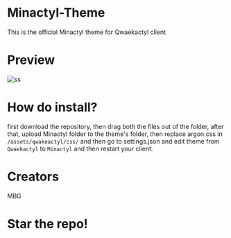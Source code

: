 # Minactyl-Theme
This is the official Minactyl theme for Qwaekactyl client
# Preview
![ss](https://media.discordapp.net/attachments/1075803837627125853/1082726245755797614/image.png?width=1338&height=670)
# How do install?
first download the repository, then drag both the files out of the folder, after that, upload Minactyl folder to the theme's folder, then replace argon.css in `/assets/qwakeactyl/css/` and then go to settings.json and edit theme from `Qwaekactyl` to `Minactyl` and then restart your client.
# Creators
MBG
# Star the repo!
